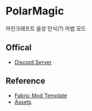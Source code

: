 # PolarMagic
마인크래프트 음성 인식(?) 마법 모드

## Offical
* [Discord Server](https://discord.gg/bmAyVpnrjR)

## Reference
* [Fabric Mod Template](https://github.com/FabricMC/fabric-example-mod/)
* [Assets](https://github.com/Electroblob77/Wizardry)
